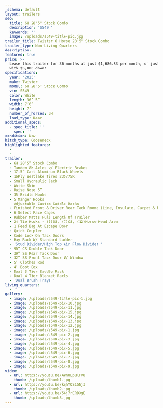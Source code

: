 ```yaml
---
_schema: default
layout: trailers
seo:
  title: 6H 28'5" Stock Combo
  description: 'S549 '
  keywords: ''
  image: /uploads/s549-title-pic.jpg
trailer_title: Twister 6 Horse 28'5" Stock Combo
trailer_type: Non-Living Quarters
description:
featured: true
price: >-
  Lease this trailer for 36 months at just $1,686.83 per month, or just $908
  with $5,000 down!
specifications:
  year: '2025'
  make: Twister
  model: 6H 28’5” Stock Combo
  vin: S549
  color: White
  length: 36’ 5”
  width: 7’6”
  height: 7’
  number_of_horses: 6H
  load_type: Rear
additional_specs:
  - spec_title: ''
    spec: ''
condition: New
hitch_type: Gooseneck
highlighted_features:
  -
  -
trailer:
  - 6H 28’5” Stock Combo
  - Tandem 8K Axles w/ Electric Brakes
  - 17.5” Cast Aluminum Black Wheels
  - 16Ply Westlake Tires 235/75R
  - Small Hydraulic Jack
  - White Skin
  - Raise Nose 5”
  - 35 Bridle Hooks
  - 5 Manger Hooks
  - Adjustable Custom Saddle Racks
  - Finished Front & Driver Rear Tack Rooms (Line, Insulate, Carpet & Mats)
  - 6 Select Face Cages
  - Rubber Matts Full Length Of Trailer
  - 24 Tie Hooks - (5)SS, (7)CS, (12)Horse Head Area
  - 1 Feed Bag At Escape Door
  - Quick Coupler
  - Code Lock On Tack Doors
  - Hay Rack W/ Standard Ladder
  - 'Stud Divider/High Top Air Flow Divider '
  - 90” CS Double Tack Door
  - 39” SS Rear Tack Door
  - 32” SS Front Tack Door W/ Window
  - 5’ Clothes Rod
  - 4’ Boot Box
  - Dual 3 Tier Saddle Rack
  - Dual 4 Tier Blanket Racks
  - 'Dual Brush Trays '
living_quarters:
  - ''
gallery:
  - image: /uploads/s549-title-pic-1.jpg
  - image: /uploads/s549-pic-10.jpg
  - image: /uploads/s549-pic-11.jpg
  - image: /uploads/s549-pic-15.jpg
  - image: /uploads/s549-pic-14.jpg
  - image: /uploads/s549-pic-13.jpg
  - image: /uploads/s549-pic-12.jpg
  - image: /uploads/s549-pic-1.jpg
  - image: /uploads/s549-pic-2.jpg
  - image: /uploads/s549-pic-3.jpg
  - image: /uploads/s549-pic-4.jpg
  - image: /uploads/s549-pic-5.jpg
  - image: /uploads/s549-pic-6.jpg
  - image: /uploads/s549-pic-7.jpg
  - image: /uploads/s549-pic-8.jpg
  - image: /uploads/s549-pic-9.jpg
video:
  - url: https://youtu.be/AWnOLpQlPV8
    thumb: /uploads/thumb1.jpg
  - url: https://youtu.be/kqhYQS15NjI
    thumb: /uploads/thumb2.jpg
  - url: https://youtu.be/5Gj7rERDXgE
    thumb: /uploads/thumb3.jpg
---
```

